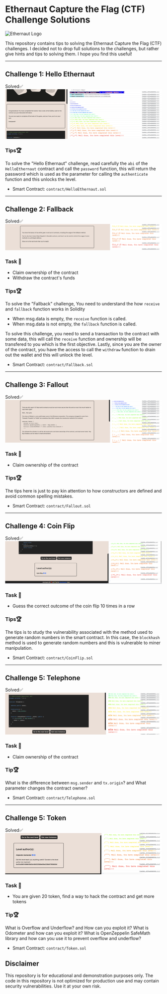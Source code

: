 # Ethernaut Capture the Flag (CTF) Challenge Solutions

![Ethernaut Logo](https://ethernaut.openzeppelin.com/imgs/oz-logo.svg) 

This repository contains tips to solving the Ethernaut Capture the Flag (CTF) challenges. I decided not to drop full solutions to the challenges, but rather give hints and tips to solving them. I hope you find this useful!

---

## Challenge 1: Hello Ethernaut

Solved✅
![Screenshot](./img/hello-ethernaut.png)

### **Tips**🏆

To solve the "Hello Ethernaut" challenge, read carefully the `abi` of the `HelloEthernaut` contract and call the `password` function, this will return the password which is used as the parameter for calling the `authenticate` function and this unlocks the level.


- Smart Contract: `contract/HelloEthernaut.sol`

---

## Challenge 2: Fallback

Solved✅
![Screenshot](./img/fallback.png)

### Task 🧵
- Claim ownership of the contract
- Withdraw the contract's funds

### **Tips**🏆

To solve the "Fallback" challenge, You need to understand the how `receive` and `fallback` function works in Solidity

- When msg.data is empty, the `receive` function is called.
- When msg.data is not empty, the `fallback` function is called.

To solve this challenge, you need to send a transaction to the contract with some data, this will call the `receive` function and ownership will be transfered to you which is the first objective.
Lastly, since you are the owner of the contract, you have the access to call the `withdraw` function to drain out the wallet and this will unlock the level.


- Smart Contract: `contract/Fallback.sol`

---

## Challenge 3: Fallout

Solved✅
![Screenshot](./img/fallout.png)

### Task 🧵
- Claim ownership of the contract

### **Tips**🏆

The tips here is just to pay kin attention to how constructors are defined and avoid common spelling mistakes.


- Smart Contract: `contract/Fallout.sol`

---

## Challenge 4: Coin Flip

Solved✅
![Screenshot](./img/CoinFlip.png)

### Task 🧵
- Guess the correct outcome of the coin flip 10 times in a row

### **Tips**🏆

The tips is to study the vulnerability associated with the method used to generate random numbers in the smart contract. In this case, the `blockhash` method is used to generate random numbers and this is vulnerable to miner manipulation.


- Smart Contract: `contract/CoinFlip.sol`

---

## Challenge 5: Telephone

Solved✅
![Screenshot](./img/Telephone.png)

### Task 🧵
- Claim ownership of the contract

### **Tip**🏆

What is the difference between `msg.sender` and `tx.origin`? and What parameter changes the contract owner?

- Smart Contract: `contract/Telephone.sol`

---

## Challenge 5: Token

Solved✅
![Screenshot](./img/token.png)

### Task 🧵
- You are given 20 token, find a way to hack the contract and get more tokens

### **Tip**🏆

What is Overflow and Underflow? and How can you exploit it?
What is Odometer and how can you exploit it?
What is OpenZeppelin SafeMath library and how can you use it to prevent overflow and underflow?

- Smart Contract: `contract/Token.sol`

## Disclaimer

This repository is for educational and demonstration purposes only. The code in this repository is not optimized for production use and may contain security vulnerabilities. Use it at your own risk.


